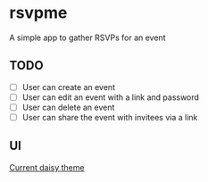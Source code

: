# rsvpme

A simple app to gather RSVPs for an event

## TODO

- [ ] User can create an event
- [ ] User can edit an event with a link and password
- [ ] User can delete an event
- [ ] User can share the event with invitees via a link

## UI

[Current daisy theme](https://daisyui.com/theme-generator/#theme=eJyVlP1ugjAUxV-lYVmyJdr0E9q9TYHLJGJrWsjclr37ajGKokb_7Lm_e-65N4TfzJoNZB9ZGGyAPltkleucX4ZqBUmvjV9Hdbkc9dIEWFJCYsWtu2r1potXRDChAnHBMdXq_ZJmU1okmqlIM8zknOYTWulE5zR5M05ndOVsD7Y_dgiy76CSI4YFZ1N-69uN8d9HlKmEEo041qS4gs7c7-4aIOL1dIJOEwiJYUSBlbyOz6fcazNV9ST7nL-Fofeme-SgB_S5K7W2cUeSy2QuBGKFwrkuLsmb3jEOz3F-licMcd8QIvsiqoLQcl67dQuqEJUSK5ZPDb-Mt639PMJyjKsl4goLwq6wNwfkqOA4V2LaA947f3Kne5IxhmiONZcz8tFDe1O3Q4gfWAdVnwZQD5tpqWmhq6NOsLyolG53rof2B6ZWMeF57eR1KpTO1zDScrtLUg3bfrWPkl7WtQEOrxoaM3Rxq8Z0ARbZ1kMDPqT_zqj9_QMiH1Bt)
